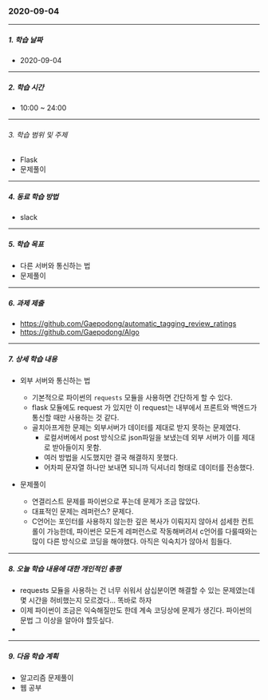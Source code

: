 ### 2020-09-04

-----
##### 1. 학습 날짜
- 2020-09-04

-----
##### 2. 학습 시간
- 10:00 ~ 24:00

-----
###### 3. 학습 범위 및 주제
- Flask
- 문제풀이

-----
##### 4. 동료 학습 방법
- slack

-----
##### 5. 학습 목표
- 다른 서버와 통신하는 법
- 문제풀이

-----
##### 6. 과제 제출
- https://github.com/Gaepodong/automatic_tagging_review_ratings
- https://github.com/Gaepodong/Algo

-----
##### 7. 상세 학습 내용
- 외부 서버와 통신하는 법
    - 기본적으로 파이썬의 ```requests``` 모듈을 사용하면 간단하게 할 수 있다.
    - flask 모듈에도 request 가 있지만 이 request는 내부에서 프론트와 백엔드가 통신할 때만 사용하는 것 같다.
    - 골치아프게한 문제는 외부서버가 데이터를 제대로 받지 못하는 문제였다.
        - 로컬서버에서 post 방식으로 json파일을 보냈는데 외부 서버가 이를 제대로 받아들이지 못함.
        - 여러 방법을 시도했지만 결국 해결하지 못했다.
        - 어차피 문자열 하나만 보내면 되니까 딕셔너리 형태로 데이터를 전송했다.

- 문제풀이
    - 연결리스트 문제를 파이썬으로 푸는데 문제가 조금 많았다.
    - 대표적인 문제는 레퍼런스? 문제다.
    - C언어는 포인터를 사용하지 않는한 깊은 복사가 이뤄지지 않아서 섬세한 컨트롤이 가능한데, 파이썬은 모든게 레퍼런스로 작동해버려서 c언어를 다룰때와는 많이 다른 방식으로 코딩을 해야했다. 아직은 익숙치가 않아서 힘들다.

-----
##### 8. 오늘 학습 내용에 대한 개인적인 총평
- requests 모듈을 사용하는 건 너무 쉬워서 삼십분이면 해결할 수 있는 문제였는데 몇 시간을 허비했는지 모르겠다... 똑바로 하자
- 이제 파이썬이 조금은 익숙해질만도 한데 계속 코딩상에 문제가 생긴다. 파이썬의 문법 그 이상을 알아야 할듯싶다.
- 
-----

##### 9. 다음 학습 계획

- 알고리즘 문제풀이
- 웹 공부
